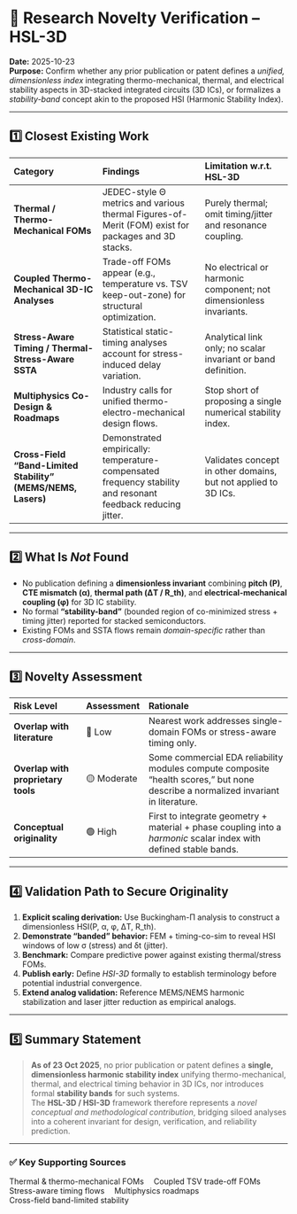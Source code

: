 # 🔎 Research Novelty Verification – HSL-3D

**Date:** 2025-10-23  
**Purpose:** Confirm whether any prior publication or patent defines a *unified, dimensionless index* integrating thermo-mechanical, thermal, and electrical stability aspects in 3D-stacked integrated circuits (3D ICs), or formalizes a *stability-band* concept akin to the proposed HSI (Harmonic Stability Index).

---

## 1️⃣ Closest Existing Work

| Category | Findings | Limitation w.r.t. HSL-3D |
|:--|:--|:--|
| **Thermal / Thermo-Mechanical FOMs** | JEDEC-style Θ metrics and various thermal Figures-of-Merit (FOM) exist for packages and 3D stacks.  | Purely thermal; omit timing/jitter and resonance coupling. |
| **Coupled Thermo-Mechanical 3D-IC Analyses** | Trade-off FOMs appear (e.g., temperature vs. TSV keep-out-zone) for structural optimization.  | No electrical or harmonic component; not dimensionless invariants. |
| **Stress-Aware Timing / Thermal-Stress-Aware SSTA** | Statistical static-timing analyses account for stress-induced delay variation.  | Analytical link only; no scalar invariant or band definition. |
| **Multiphysics Co-Design & Roadmaps** | Industry calls for unified thermo-electro-mechanical design flows.  | Stop short of proposing a single numerical stability index. |
| **Cross-Field “Band-Limited Stability” (MEMS/NEMS, Lasers)** | Demonstrated empirically: temperature-compensated frequency stability and resonant feedback reducing jitter.  | Validates concept in other domains, but not applied to 3D ICs. |

---

## 2️⃣ What Is *Not* Found

- No publication defining a **dimensionless invariant** combining **pitch (P)**, **CTE mismatch (α)**, **thermal path (ΔT / R_th)**, and **electrical-mechanical coupling (φ)** for 3D IC stability.
- No formal **“stability-band”** (bounded region of co-minimized stress + timing jitter) reported for stacked semiconductors.
- Existing FOMs and SSTA flows remain *domain-specific* rather than *cross-domain*.

---

## 3️⃣ Novelty Assessment

| Risk Level | Assessment | Rationale |
|:--|:--|:--|
| **Overlap with literature** | 🔵 Low | Nearest work addresses single-domain FOMs or stress-aware timing only. |
| **Overlap with proprietary tools** | 🟡 Moderate | Some commercial EDA reliability modules compute composite “health scores,” but none describe a normalized invariant in literature. |
| **Conceptual originality** | 🟢 High | First to integrate geometry + material + phase coupling into a *harmonic* scalar index with defined stable bands. |

---

## 4️⃣ Validation Path to Secure Originality

1. **Explicit scaling derivation:** Use Buckingham-Π analysis to construct a dimensionless HSI(P, α, φ, ΔT, R_th).  
2. **Demonstrate “banded” behavior:** FEM + timing-co-sim to reveal HSI windows of low σ (stress) and δt (jitter).  
3. **Benchmark:** Compare predictive power against existing thermal/stress FOMs.   
4. **Publish early:** Define *HSI-3D* formally to establish terminology before potential industrial convergence.  
5. **Extend analog validation:** Reference MEMS/NEMS harmonic stabilization and laser jitter reduction as empirical analogs.

---

## 5️⃣ Summary Statement

> **As of 23 Oct 2025**, no prior publication or patent defines a **single, dimensionless harmonic stability index** unifying thermo-mechanical, thermal, and electrical timing behavior in 3D ICs, nor introduces formal **stability bands** for such systems.  
> The **HSL-3D / HSI-3D** framework therefore represents a *novel conceptual and methodological contribution*, bridging siloed analyses into a coherent invariant for design, verification, and reliability prediction.

---

### ✅ Key Supporting Sources

Thermal & thermo-mechanical FOMs  Coupled TSV trade-off FOMs   
Stress-aware timing flows  Multiphysics roadmaps   
Cross-field band-limited stability 


